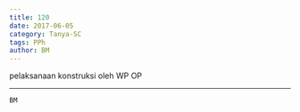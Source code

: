 ```yaml
---
title: 120
date: 2017-06-05
category: Tanya-SC
tags: PPh
author: BM
---
```


pelaksanaan konstruksi oleh WP OP

---



`BM`
